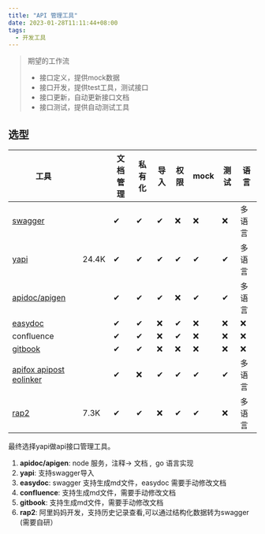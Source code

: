 ```yaml
---
title: "API 管理工具"
date: 2023-01-28T11:11:44+08:00
tags: 
  - 开发工具
---
```



>
> 期望的工作流
>
> - 接口定义，提供mock数据
> - 接口开发，提供test工具，测试接口
> - 接口更新，自动更新接口文档
> - 接口测试，提供自动测试工具



## 选型

|工具| |文档管理|私有化|导入|权限|mock|测试 | 语言 |
|--|---|---|---|---|---|---|---|---|
|[swagger](https://github.com/swagger-api/swagger-ui) ||✔|✔|✔|❌|❌|❌|多语言|
|[yapi](https://github.com/YMFE/yapi) | 24.4K|✔|✔|✔|✔|✔|✔|多语言|
|[apidoc/apigen](https://github.com/apidoc/apidoc) | |✔|✔|✔|❌|✔|✔|多语言|
|[easydoc](https://github.com/wuyumin/easydoc)|| ✔|✔|❌|✔|❌|❌|❌| 
|confluence|| ✔|✔|❌|✔|❌|❌|❌|
|[gitbook](https://github.com/GitbookIO/gitbook)| |✔|✔|❌|❌|❌|❌|❌|
|[apifox apipost eolinker](https://github.com/apifox/apifox)| | ✔|❌|✔|✔|✔|✔|多语言|
|[rap2](https://github.com/thx/rap2-delos)|7.3K|✔|✔|❌|✔|✔|❌|多语言|

最终选择yapi做api接口管理工具。

1. **apidoc/apigen**: node 服务，注释→ 文档 ,  go 语言实现
2. **yapi**: 支持swagger导入
3. **easydoc**: swagger 支持生成md文件，easydoc 需要手动修改文档
4. **confluence**: 支持生成md文件，需要手动修改文档
5. **gitbook**: 支持生成md文件，需要手动修改文档
6. **rap2**: 阿里妈妈开发，支持历史记录查看,可以通过结构化数据转为swagger (需要自研）
